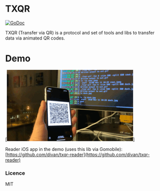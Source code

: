 # TXQR

[![GoDoc](https://godoc.org/github.com/divan/txqr?status.svg)](https://godoc.org/github.com/divan/txqr)

TXQR (Transfer via QR) is a protocol and set of tools and libs to transfer data via animated QR codes.

# Demo

[![Demo](./docs/demo.gif)]

Reader iOS app in the demo (uses this lib via Gomobile): [https://github.com/divan/txqr-reader](https://github.com/divan/txqr-reader)

### Licence

MIT
